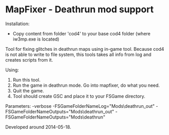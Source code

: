 # MapFixer - Deathrun mod support

Installation:
  - Copy content from folder 'cod4' to your base cod4 folder (where iw3mp.exe is located)
  
Tool for fixing glitches in deathrun maps using in-game tool. Because cod4 is not able to write to file system, this tools takes all info from log and creates scripts from it.

Using:
1. Run this tool.
2. Run the game in deathrun mode. Go into mapfixer, do what you need.
3. Quit the game.
4. Tool should create GSC and place it to your FSGame directory.

Parameters:
-verbose 
-FSGameFolderNameLog="Mods\deathrun_out" 
-FSGameFolderNameOutputs="Mods\deathrun_out" 
-FSGameFolderNameOutputs="Mods\deathrun"

Developed around 2014-05-18.
